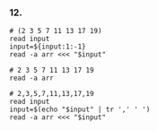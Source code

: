 ### 12.

```shell
# (2 3 5 7 11 13 17 19)
read input
input=${input:1:-1}
read -a arr <<< "$input"
```

```shell
# 2 3 5 7 11 13 17 19
read -a arr
```

```shell
# 2,3,5,7,11,13,17,19
read input
input=$(echo "$input" | tr ',' ' ')
read -a arr <<< "$input"
```
